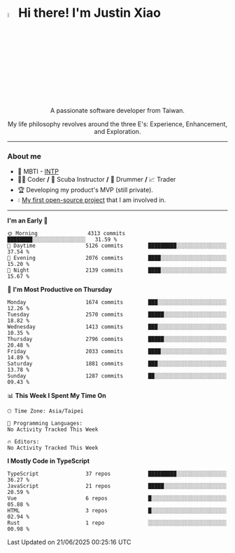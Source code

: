 # <img src="https://media.giphy.com/media/hvRJCLFzcasrR4ia7z/giphy.gif" width="5%">Hi there! I'm Justin Xiao
<p align="center">A passionate software developer from Taiwan.  </p>
<p align="center">My life philosophy revolves around the three E's: Experience, Enhancement, and Exploration.</p>

---
### About me
- 👀 MBTI - [INTP](https://www.16personalities.com/intp-personality)
- 👨‍💻 Coder **/** 🤿 Scuba Instructor **/** 🥁 Drummer **/** 📈 Trader
- 🏆 Developing my product's MVP (still private).
- 💧 [My first open-source project](https://github.com/Game-as-a-Service/Game-Lobby-Web) that I am involved in.

---
<!--START_SECTION:waka-->
**I'm an Early 🐤** 

```text
🌞 Morning                4313 commits        ████████░░░░░░░░░░░░░░░░░   31.59 % 
🌆 Daytime                5126 commits        █████████░░░░░░░░░░░░░░░░   37.54 % 
🌃 Evening                2076 commits        ████░░░░░░░░░░░░░░░░░░░░░   15.20 % 
🌙 Night                  2139 commits        ████░░░░░░░░░░░░░░░░░░░░░   15.67 % 
```
📅 **I'm Most Productive on Thursday** 

```text
Monday                   1674 commits        ███░░░░░░░░░░░░░░░░░░░░░░   12.26 % 
Tuesday                  2570 commits        █████░░░░░░░░░░░░░░░░░░░░   18.82 % 
Wednesday                1413 commits        ███░░░░░░░░░░░░░░░░░░░░░░   10.35 % 
Thursday                 2796 commits        █████░░░░░░░░░░░░░░░░░░░░   20.48 % 
Friday                   2033 commits        ████░░░░░░░░░░░░░░░░░░░░░   14.89 % 
Saturday                 1881 commits        ███░░░░░░░░░░░░░░░░░░░░░░   13.78 % 
Sunday                   1287 commits        ██░░░░░░░░░░░░░░░░░░░░░░░   09.43 % 
```


📊 **This Week I Spent My Time On** 

```text
🕑︎ Time Zone: Asia/Taipei

💬 Programming Languages: 
No Activity Tracked This Week

🔥 Editors: 
No Activity Tracked This Week
```

**I Mostly Code in TypeScript** 

```text
TypeScript               37 repos            █████████░░░░░░░░░░░░░░░░   36.27 % 
JavaScript               21 repos            █████░░░░░░░░░░░░░░░░░░░░   20.59 % 
Vue                      6 repos             █░░░░░░░░░░░░░░░░░░░░░░░░   05.88 % 
HTML                     3 repos             █░░░░░░░░░░░░░░░░░░░░░░░░   02.94 % 
Rust                     1 repo              ░░░░░░░░░░░░░░░░░░░░░░░░░   00.98 % 
```




 Last Updated on 21/06/2025 00:25:16 UTC
<!--END_SECTION:waka-->
